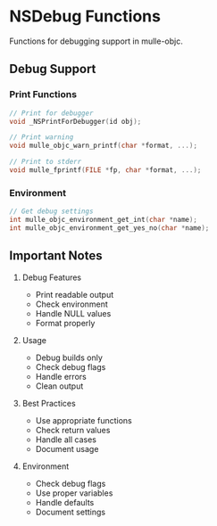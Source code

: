 # NSDebug Functions

Functions for debugging support in mulle-objc.

## Debug Support

### Print Functions
```c
// Print for debugger
void _NSPrintForDebugger(id obj);

// Print warning
void mulle_objc_warn_printf(char *format, ...);

// Print to stderr
void mulle_fprintf(FILE *fp, char *format, ...);
```

### Environment
```c
// Get debug settings
int mulle_objc_environment_get_int(char *name);
int mulle_objc_environment_get_yes_no(char *name);
```

## Important Notes

1. Debug Features
   - Print readable output
   - Check environment
   - Handle NULL values
   - Format properly

2. Usage
   - Debug builds only
   - Check debug flags
   - Handle errors
   - Clean output

3. Best Practices
   - Use appropriate functions
   - Check return values
   - Handle all cases
   - Document usage

4. Environment
   - Check debug flags
   - Use proper variables
   - Handle defaults
   - Document settings
